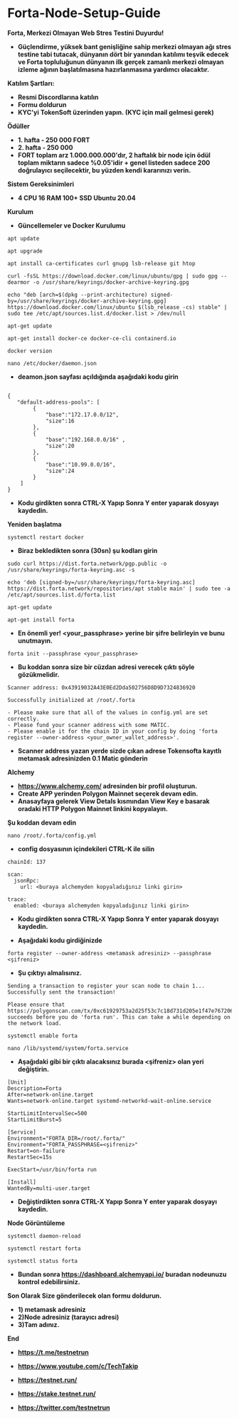 # Forta-Node-Setup-Guide
**Forta, Merkezi Olmayan Web Stres Testini Duyurdu!** 
- **Güçlendirme, yüksek bant genişliğine sahip merkezi olmayan ağı stres testine tabi tutacak, dünyanın dört bir yanından katılımı teşvik edecek ve Forta topluluğunun dünyanın ilk gerçek zamanlı merkezi olmayan izleme ağının başlatılmasına hazırlanmasına yardımcı olacaktır.**

**Katılım Şartları:**
- **Resmi Discordlarına katılın**
- **Formu doldurun**
- **KYC'yi TokenSoft üzerinden yapın. (KYC için mail gelmesi gerek)**

**Ödüller**
- **1. hafta - 250 000 FORT** 
- **2. hafta - 250 000** 
- **FORT toplam arz 1.000.000.000'dır, 2 haftalık bir node için ödül toplam miktarın sadece %0.05'idir + genel listeden sadece 200 doğrulayıcı seçilecektir, bu yüzden kendi kararınızı verin.**

**Sistem Gereksinimleri**

- **4 CPU 16 RAM 100+ SSD Ubuntu 20.04**

**Kurulum**

- **Güncellemeler ve Docker Kurulumu**
```
apt update
```
```
apt upgrade
```
```
apt install ca-certificates curl gnupg lsb-release git htop
```
```
curl -fsSL https://download.docker.com/linux/ubuntu/gpg | sudo gpg --dearmor -o /usr/share/keyrings/docker-archive-keyring.gpg
```
```
echo "deb [arch=$(dpkg --print-architecture) signed-by=/usr/share/keyrings/docker-archive-keyring.gpg] https://download.docker.com/linux/ubuntu $(lsb_release -cs) stable" | sudo tee /etc/apt/sources.list.d/docker.list > /dev/null
```
```
apt-get update
```
```
apt-get install docker-ce docker-ce-cli containerd.io
```
```
docker version
```
```
nano /etc/docker/daemon.json
```


- **deamon.json sayfası açıldığında aşağıdaki kodu girin**

```

{ 
   "default-address-pools": [ 
        { 
            "base":"172.17.0.0/12", 
            "size":16 
        }, 
        { 
            "base":"192.168.0.0/16" , 
            "size":20 
        }, 
        { 
            "base":"10.99.0.0/16", 
            "size":24 
        } 
    ] 
}
```
- **Kodu girdikten sonra CTRL-X Yapıp Sonra Y enter yaparak dosyayı kaydedin.**

**Yeniden başlatma**
```
systemctl restart docker
```

- **Biraz bekledikten sonra (30sn) şu kodları girin**

```
sudo curl https://dist.forta.network/pgp.public -o /usr/share/keyrings/forta-keyring.asc -s
```
```
echo 'deb [signed-by=/usr/share/keyrings/forta-keyring.asc] https://dist.forta.network/repositories/apt stable main' | sudo tee -a /etc/apt/sources.list.d/forta.list
```
```
apt-get update
```
```
apt-get install forta
```

- **En önemli yer! <your_passphrase> yerine bir şifre belirleyin ve bunu unutmayın.**
```
forta init --passphrase <your_passphrase>
```
- **Bu koddan sonra size bir cüzdan adresi verecek çıktı şöyle gözükmelidir.**

```
Scanner address: 0x43919032A43E0Ed2Dda502756D8D9D7324836920

Successfully initialized at /root/.forta

- Please make sure that all of the values in config.yml are set correctly.
- Please fund your scanner address with some MATIC.
- Please enable it for the chain ID in your config by doing 'forta register --owner-address <your_owner_wallet_address>'.
```

- **Scanner address yazan yerde sizde çıkan adrese Tokensofta kayıtlı metamask adresinizden 0.1 Matic gönderin**

**Alchemy**

- **https://www.alchemy.com/  adresinden bir profil oluşturun.**
- **Create APP yerinden Polygon Mainnet seçerek devam edin.** 
- **Anasayfaya gelerek View Detals kısmından View Key e basarak oradaki HTTP Polygon Mainnet linkini kopyalayın.**

**Şu koddan devam edin**
```
nano /root/.forta/config.yml
```
- **config dosyasının içindekileri CTRL-K ile silin**  

```
chainId: 137

scan:
  jsonRpc:
    url: <buraya alchemyden kopyaladığınız linki girin>

trace:
  enabled: <buraya alchemyden kopyaladığınız linki girin>
```
  
  - **Kodu girdikten sonra CTRL-X Yapıp Sonra Y enter yaparak dosyayı kaydedin.**
  

- **Aşağıdaki kodu girdiğinizde**
```
forta register --owner-address <metamask adresiniz> --passphrase <şifreniz>
```
- **Şu çıktıyı almalısınız.**
```
Sending a transaction to register your scan node to chain 1...
Successfully sent the transaction!

Please ensure that https://polygonscan.com/tx/0xc61929753a2d25f53c7c18d731d205e1f47e767206da3fe28266e528fa10041f succeeds before you do 'forta run'. This can take a while depending on the network load.
```
```
systemctl enable forta
```
```
nano /lib/systemd/system/forta.service
```
- **Aşağıdaki gibi bir çıktı alacaksınız burada  <şifreniz> olan yeri değiştirin.**

```
[Unit]
Description=Forta
After=network-online.target
Wants=network-online.target systemd-networkd-wait-online.service

StartLimitIntervalSec=500
StartLimitBurst=5

[Service]
Environment="FORTA_DIR=/root/.forta/"
Environment="FORTA_PASSPHRASE=<şifreniz>"
Restart=on-failure
RestartSec=15s

ExecStart=/usr/bin/forta run

[Install]
WantedBy=multi-user.target
```
 - **Değiştirdikten sonra CTRL-X Yapıp Sonra Y enter yaparak dosyayı kaydedin.**

**Node Görüntüleme**

```
systemctl daemon-reload
```
```
systemctl restart forta
```
```
systemctl status forta
```

- **Bundan sonra https://dashboard.alchemyapi.io/ buradan nodeunuzu kontrol edebilirsiniz.**

**Son Olarak Size gönderilecek olan formu doldurun.**
- **1) metamask adresiniz**
- **2)Node adresiniz (tarayıcı adresi)**
- **3)Tam adınız.**

**End**

- **https://t.me/testnetrun**

- **https://www.youtube.com/c/TechTakip**

- **https://testnet.run/**

- **https://stake.testnet.run/**

- **https://twitter.com/testnetrun**









